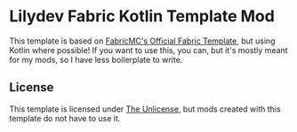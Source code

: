 # Lilydev Fabric Kotlin Template Mod

This template is based on
[FabricMC's Official Fabric Template](https://github.com/FabricMC/fabric-example-mod),
but using Kotlin where possible! If you want to use this, you can, but it's mostly
meant for my mods, so I have less boilerplate to write.

## License

This template is licensed under [The Unlicense](/LICENSE), but mods created with
this template do not have to use it.